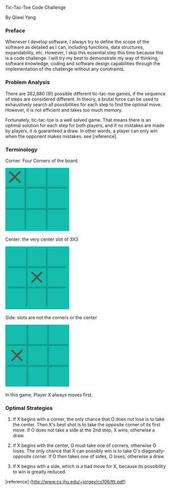<p align="justify">
  Tic-Tac-Toe Code Challenge
</p>
By Qiwei Yang

### Preface

Whenever I develop software, I always try to define the scope of the
software as detailed as I can, including functions, data structures,
expandability, etc. However, I skip this essential step this time
because this is a code challenge. I will try my best to demonstrate my
way of thinking, software knowledge, coding and software design
capabilities through the implementation of the challenge without any
constraints.

### Problem Analysis

There are 362,880 (9!) possible different tic-tac-toe games, if the
sequence of steps are considered different. In theory, a brutal force
can be used to exhaustively search all possibilities for each step to
find the optimal move. However, it is not efficient and takes too much
memory.

Fortunately, tic-tac-toe is a well solved game. That means there is an
optimal solution for each step for both players, and if no mistakes are
made by players, it is guaranteed a draw. In other words, a player can
only win when the opponent makes mistakes. see [reference].

### Terminology

Corner: Four Corners of the board.

![Corner](corner.png) 

Center: the very center slot of 3X3

![center](center.png)


Side: slots are not the corners or the center

![side](side.png)

In this game, Player X always moves first. 

### Optimal Strategies

1. If X begins with a corner, the only chance that O does not lose is to
   take the center. Then X's best shot is to take the opposite corner of
   its first move. If O does not take a side at the 2nd step, X wins,
   otherwise a draw.

2. If X begins with the center, O must take one of corners, otherwise O
   loses. The only chance that X can possibly win is to take O's
   diagonally-opposite corner. If O then takes one of sides, O loses,
   otherwise a draw.
   
3. If X begins with a side, which is a bad move for X, because its
   possibility to win is greatly reduced. 

 
[reference] (http://www.cs.jhu.edu/~jorgev/cs106/ttt.pdf)
